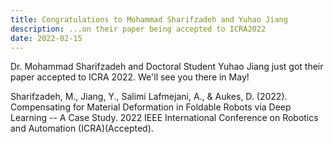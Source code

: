 ```yaml
---
title: Congratulations to Mohammad Sharifzadeh and Yuhao Jiang
description: ...on their paper being accepted to ICRA2022
date: 2022-02-15
---
```


Dr. Mohammad Sharifzadeh and Doctoral Student Yuhao Jiang just got their paper accepted to ICRA 2022. We'll see you there in May!

Sharifzadeh, M., Jiang, Y., Salimi Lafmejani, A., & Aukes, D. (2022). Compensating for Material Deformation in Foldable Robots via Deep Learning -- A Case Study. 2022 IEEE International Conference on Robotics and Automation (ICRA)(Accepted).

